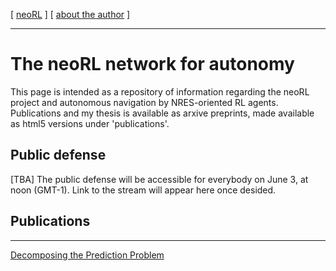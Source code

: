 [ [neoRL](index) ]        [ [about the author](./about_the_author.md) ]

-------------------------------------------------------------------

# The neoRL network for autonomy 

This page is intended as a repository of information regarding the neoRL project and autonomous navigation by NRES-oriented RL agents.
Publications and my thesis is available as arxive preprints, made available as html5 versions under 'publications'.

## Public defense
[TBA] The public defense will be accessible for everybody on June 3, at noon (GMT-1). Link to the stream will appear here once desided.

## Publications

---------------------------------------

[Decomposing the Prediction Problem](https://ar5iv.org/html/2106.15868)


